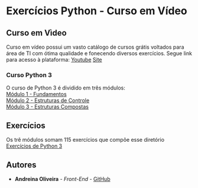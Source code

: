# Exercícios Python - Curso em Vídeo

## Curso em Vìdeo

Curso em vídeo possui um vasto catálogo de cursos grátis voltados para área de TI com ótima qualidade e fonecendo diversos exercícios. Segue link para acesso à plataforma:
[Youtube](https://www.youtube.com/user/cursosemvideo) [Site](https://www.cursoemvideo.com/)

### Curso Python 3

O curso de Python 3 é dividido em três módulos:
<br>[Módulo 1 - Fundamentos](https://www.youtube.com/watch?v=S9uPNppGsGo&list=PLpwygc0AuGOXJ18fPwPNIeXvzKid_AUkm)
<br>[Módulo 2 - Estruturas de Controle](https://www.youtube.com/watch?v=nJkVHusJp6E&list=PLCKfaoRJSWVtmyzLfMsW7VYGAaVVRJh3w)
<br>[Módulo 3 - Estruturas Compostas](https://www.youtube.com/watch?v=0LB3FSfjvao&list=PLHz_AreHm4dksnH2jVTIVNviIMBVYyFnH)

## Exercícios

Os trê módulos somam 115 exercícios que compõe esse diretório
<br>[Exercícios de Python 3](https://www.youtube.com/watch?v=nIHq1MtJaKs&list=PLHz_AreHm4dm6wYOIW20Nyg12TAjmMGT-)

## Autores

* **Andreina Oliveira** - *Front-End* - [GitHub](https://github.com/andreinaoliveira)
